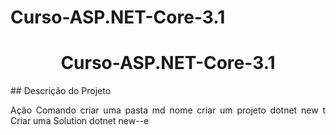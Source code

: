 # Curso-ASP.NET-Core-3.1
<h1 align="center">Curso-ASP.NET-Core-3.1</h1>
## Descrição do Projeto
<p align="justify" Projeto do curso da Udemy</P

 |        Ação      |     Comando  |
 |---|---|
 |criar uma pasta   |   md nome    |
 | criar um projeto |  dotnet new t|
 |Criar uma Solution| dotnet new--e|
  
	
	
	
	
	
	
	
	
	
	
	
